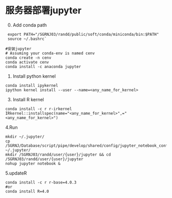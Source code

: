 # 服务器部署jupyter
0. Add conda path
```shell
 export PATH="/SGRNJ03/randd/public/soft/conda/miniconda/bin:$PATH" 
 source ~/.bashrc`
```

```shell
#安装jupyter
# Assuming your conda-env is named cenv
conda create -n cenv
conda activate cenv
conda install -c anaconda jupyter
```

1. Install python kernel
``` shell
conda install ipykernel
ipython kernel install --user --name=<any_name_for_kernel>
```
3. Install R kernel
```shell
conda install -c r r-irkernel
IRkernel::installspec(name="<any_name_for_kernel>",="<any_name_for_kernel>")
```
4.Run

``` shell
mkdir ~/.jupyter/
cp /SGRNJ/Database/script/pipe/develop/shared/config/jupyter_notebook_config.py ~/.jupyter/
mkdir /SGRNJ03/randd/user/{user}/jupyter && cd /SGRNJ03/randd/user/{user}/jupyter
nohup jupyter notebook &
```

5.updateR

```shell
conda install -c r r-base=4.0.3
#or
conda install R=4.0
```

